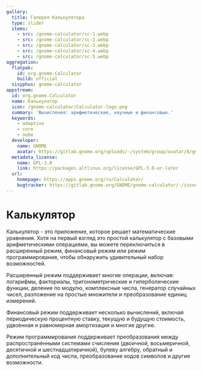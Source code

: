 ```yaml
---
gallery:
  title: Галерея Калькулятора
  type: slider
  items:
    - src: /gnome-calculator/sc-1.webp
    - src: /gnome-calculator/sc-2.webp
    - src: /gnome-calculator/sc-3.webp
    - src: /gnome-calculator/sc-4.webp
    - src: /gnome-calculator/sc-5.webp
aggregation:
  flatpak:
    id: org.gnome.Calculator
    build: official
  sisyphus: gnome-calculator
appstream:
  id: org.gnome.Calculator
  name: Калькулятор
  icon: /gnome-calculator/Calculator-logo.png
  summary: 'Вычисления: арифметические, научные и финансовые.'
  keywords:
    - adaptive
    - core
    - oobe
  developer:
    name: GNOME
    avatar: https://gitlab.gnome.org/uploads/-/system/group/avatar/8/gnomelogo.png?width=48
  metadata_license:
    name: GPL-3.0
    link: https://packages.altlinux.org/license/GPL-3.0-or-later
  url:
    homepage: https://apps.gnome.org/ru/Calculator/
    bugtracker: https://gitlab.gnome.org/GNOME/gnome-calculator/-/issues
---
```


# Калькулятор

Калькулятор - это приложение, которое решает математические уравнения. Хотя на первый взгляд это простой калькулятор с базовыми арифметическими операциями, вы можете переключиться в расширенный режим, финансовый режим или режим программирования, чтобы обнаружить удивительный набор возможностей.

Расширенный режим поддерживает многие операции, включая: логарифмы, факториалы, тригонометрические и гиперболические функции, деление по модулю, комплексные числа, генератор случайных чисел, разложение на простые множители и преобразование единиц измерений.

Финансовый режим поддерживает несколько вычислений, включая периодическую процентную ставку, текущую и будущую стоимость, удвоенная и равномерная амортизация и многие другие.

Режим программирования поддерживает преобразования между распространёнными системами счисления (двоичной, восьмеричной, десятичной и шестнадцатиричной), булеву алгебру, обратный и дополнительный код числа, преобразование кодов символов и другие возможности.
<AGWGallery />

<!--@include: @apps/_parts/install/content-repo.md-->
<!--@include: @apps/_parts/install/content-flatpak.md-->

